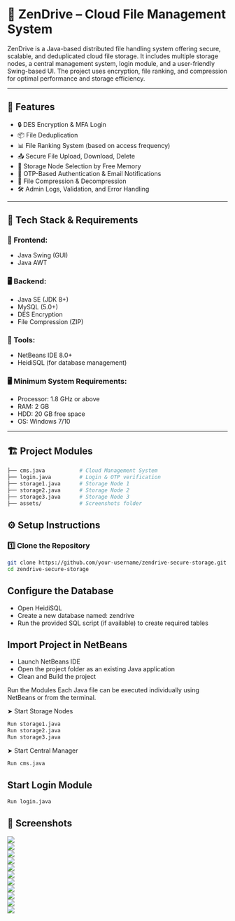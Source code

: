 # 💾 ZenDrive – Cloud File Management System

ZenDrive is a Java-based distributed file handling system offering secure, scalable, and deduplicated cloud file storage. It includes multiple storage nodes, a central management system, login module, and a user-friendly Swing-based UI. The project uses encryption, file ranking, and compression for optimal performance and storage efficiency.

---

## 📌 Features

- 🔒 DES Encryption & MFA Login
- 📦 File Deduplication
- 📊 File Ranking System (based on access frequency)
- 📤 Secure File Upload, Download, Delete
- 🧠 Storage Node Selection by Free Memory
- 📑 OTP-Based Authentication & Email Notifications
- 📁 File Compression & Decompression
- 🛠️ Admin Logs, Validation, and Error Handling

---

## 🧰 Tech Stack & Requirements

### 📌 Frontend:
- Java Swing (GUI)
- Java AWT

### 🖥️ Backend:
- Java SE (JDK 8+)
- MySQL (5.0+)
- DES Encryption
- File Compression (ZIP)

### 🧪 Tools:
- NetBeans IDE 8.0+
- HeidiSQL (for database management)

### 🖥️ Minimum System Requirements:
- Processor: 1.8 GHz or above
- RAM: 2 GB
- HDD: 20 GB free space
- OS: Windows 7/10

---

## 🏗️ Project Modules

```bash
├── cms.java           # Cloud Management System
├── login.java         # Login & OTP verification
├── storage1.java      # Storage Node 1
├── storage2.java      # Storage Node 2
├── storage3.java      # Storage Node 3
├── assets/            # Screenshots folder
```

## ⚙️ Setup Instructions

### 1️⃣ Clone the Repository

```bash
git clone https://github.com/your-username/zendrive-secure-storage.git
cd zendrive-secure-storage
```

## Configure the Database
- Open HeidiSQL
- Create a new database named: zendrive
- Run the provided SQL script (if available) to create required tables

## Import Project in NetBeans
- Launch NetBeans IDE
- Open the project folder as an existing Java application
- Clean and Build the project

Run the Modules
Each Java file can be executed individually using NetBeans or from the terminal.

➤ Start Storage Nodes
```bash
Run storage1.java
Run storage2.java
Run storage3.java
```

➤ Start Central Manager
```bash
Run cms.java
```

## Start Login Module
```bash
Run login.java
```

## 📸 Screenshots

![](assets/1.png)          
![](assets/2.png)          
![](assets/3.png)          
![](assets/4.png)          
![](assets/5.png)          
![](assets/6.png)          
![](assets/7.png)          
![](assets/8.png)          
![](assets/9.png)          
![](assets/10.png)         
![](assets/11.png)         

